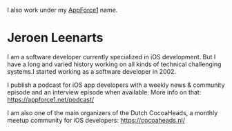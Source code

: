 I also work under my [AppForce1](https://appforce1.net) name.

# Jeroen Leenarts
I am a software developer currently specialized in iOS development. But I have a long and varied history working on all kinds of technical challenging systems.I started working as a software developer in 2002.

I publish a podcast for iOS app developers with a weekly news & community episode and an interview episode when available. More info on that: https://appforce1.net/podcast/

I am also one of the main organizers of the Dutch CocoaHeads, a monthly meetup community for iOS developers: https://cocoaheads.nl/
